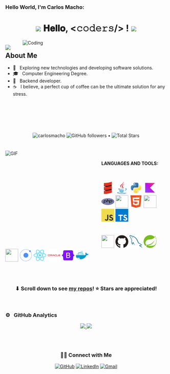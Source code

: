 ### Hello World, I'm Carlos Macho:

<h1 align="center">
  <a target="_blank">
    <img src="https://github.com/JayantGoel001/JayantGoel001/blob/master/GIF/Earth.gif" width="24px" style="max-width:100%;">
  </a>
  𝐇𝐞𝐥𝐥𝐨, &lt;𝚌𝚘𝚍𝚎𝚛𝚜/&gt; !
  <a target="_blank">
    <img src="https://github.com/JayantGoel001/JayantGoel001/blob/master/GIF/Hi.gif" width="40px" />
  </a>
</h1>
<img align="right" alt="Coding" width="450" src="https://cdn.dribbble.com/users/1162077/screenshots/3848914/programmer.gif">

## <img src="https://c.tenor.com/NCRHhqkXrJYAAAAi/programmers-go-internet.gif" width="25">  <b>About Me</b>

- 🤔 &nbsp; Exploring new technologies and developing software solutions.
- 🎓 &nbsp; Computer Engineering Degree.
- 💼 &nbsp; Backend developer.
- ☕ &nbsp; I believe, a perfect cup of coffee can be the ultimate solution for any stress. 

<br>
<br/>
<br/>
<a target="_blank">
  <!--<img align="right" height="250" width="400" alt="GIF" src="https://github.com/JayantGoel001/JayantGoel001/blob/master/GIF/code.gif">-->
</a>

<br/>
<br/>


<p align="center">  
  <img src="https://komarev.com/ghpvc/?username=carlosmacho" alt="carlosmacho" />
  <img alt="GitHub followers" src="https://img.shields.io/github/followers/carlosmacho?label=Followers&style=social"> •   
  <img src="https://img.shields.io/github/stars/carlosmacho?label=Stars" alt="Total Stars">
</p>

#

<a target="_blank"><img align="left" height="300" width="300" alt="GIF" src="https://github.com/JayantGoel001/JayantGoel001/blob/master/GIF/github.gif"></a>
<br/>


**LANGUAGES AND TOOLS:**  


<br/>
<br/>
<code><img height="40" width="40" src="https://github.com/devicons/devicon/blob/master/icons/scala/scala-original.svg"></code>
<code><img height="40" width="40" src="https://github.com/devicons/devicon/blob/master/icons/java/java-original.svg"></code>
<code><img height="40" width="40" src="https://github.com/devicons/devicon/blob/master/icons/python/python-original.svg"></code>
<code><img height="40" width="40" src="https://github.com/devicons/devicon/blob/master/icons/kotlin/kotlin-original.svg"></code>
<code><img height="40" width="40" src="https://github.com/devicons/devicon/blob/master/icons/php/php-original.svg"></code>
<code><img height="40" width="40" src="https://brandeps.com/logo-download/C/C-Sharp-logo-vector-01.svg"></code>
<code><img height="40" width="40" src="https://github.com/devicons/devicon/blob/master/icons/html5/html5-original.svg"></code>
<code><img height="40" width="40" src="https://cdn.iconscout.com/icon/free/png-256/css-131-722685.png"></code>
<code><img height="40" width="40" src="https://raw.githubusercontent.com/github/explore/80688e429a7d4ef2fca1e82350fe8e3517d3494d/topics/javascript/javascript.png"></code>
<code><img height="40" width="40" src="https://raw.githubusercontent.com/github/explore/80688e429a7d4ef2fca1e82350fe8e3517d3494d/topics/typescript/typescript.png"></code>

#
<code><img height="40" width="40" src="https://upload.wikimedia.org/wikipedia/commons/thumb/3/3f/Git_icon.svg/1024px-Git_icon.svg.png"></code>
<code><img height="40" width="40" src="https://raw.githubusercontent.com/github/explore/80688e429a7d4ef2fca1e82350fe8e3517d3494d/topics/github-api/github-api.png"></code>
<code><img height="40" width="40" src="https://github.com/devicons/devicon/blob/master/icons/mysql/mysql-original.svg"></code>
<code><img height="40" width="40" src="https://github.com/devicons/devicon/blob/master/icons/spring/spring-original.svg"></code>
<code><img height="40" width="40" src="https://cdn.worldvectorlogo.com/logos/postgresql.svg"></code>
<code><img height="40" width="40" src="https://github.com/devicons/devicon/blob/master/icons/ionic/ionic-original.svg"></code>
<code><img height="40" width="40" src="https://github.com/devicons/devicon/blob/master/icons/react/react-original.svg"></code>
<code><img height="40" width="40" src="https://github.com/devicons/devicon/blob/master/icons/oracle/oracle-original.svg"></code>
<code><img height="40" width="40" src="https://github.com/devicons/devicon/blob/master/icons/bootstrap/bootstrap-original.svg"></code>
<code><img height="40" width="40" src="https://github.com/devicons/devicon/blob/master/icons/docker/docker-plain.svg"></code>

<br/>

#

<h3 align="center">⬇ Scroll down to see <a href="https://github.com/carlosmacho?tab=repositories">my repos</a>! ⭐ Stars are appreciated!</h3>


<br/>

### ⚙️ &nbsp; GitHub Analytics

<p align="center">
<a href="https://github.com/carlosmacho">
  <img height="180em" src="https://github-readme-stats-eight-theta.vercel.app/api?username=carlosmacho&show_icons=true&theme=vue-light&include_all_commits=true&count_private=true" />
  <img height="180em" src="https://github-readme-stats-eight-theta.vercel.app/api/top-langs/?username=carlosmacho&layout=compact&exclude_lang=java+r&theme=vue-light" />
</a>
</p>

<div align="center">

<br/>

#

<h3 align="center">🤝🏻 Connect with Me</h3>
<p align="center">
	<a href="https://github.com/carlosmacho"><img src="https://img.icons8.com/bubbles/50/000000/github.png" alt="GitHub"/></a>
	<a href="https://www.linkedin.com/in/carlos-macho/" target="_blank" rel="noopener noreferrer"><img src="https://img.icons8.com/bubbles/50/000000/linkedin.png" alt="LinkedIn"/></a>
	<a href="mailto:carlosmachopvz@gmail.com" target="_blank" rel="noopener noreferrer"><img src="https://img.icons8.com/bubbles/50/000000/gmail.png" alt="Gmail"/></a>
</p>
